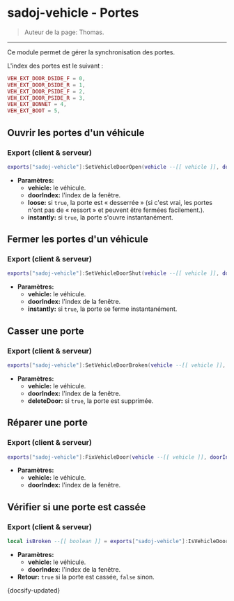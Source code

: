 # sadoj-vehicle - Portes

> Auteur de la page: Thomas.

---

Ce module permet de gérer la synchronisation des portes.

L'index des portes est le suivant :
```lua
VEH_EXT_DOOR_DSIDE_F = 0,
VEH_EXT_DOOR_DSIDE_R = 1,
VEH_EXT_DOOR_PSIDE_F = 2,
VEH_EXT_DOOR_PSIDE_R = 3,
VEH_EXT_BONNET = 4,
VEH_EXT_BOOT = 5,
```




## Ouvrir les portes d'un véhicule

<!-- tabs:start -->
### **Export (client & serveur)**
```lua
exports["sadoj-vehicle"]:SetVehicleDoorOpen(vehicle --[[ vehicle ]], doorIndex --[[ number ]], loose --[[ boolean ]], instantly --[[ boolean ]])
```
* **Paramètres:**
  * **vehicle:** le véhicule.
  * **doorIndex:** l'index de la fenêtre.
  * **loose:** si `true`, la porte est « desserrée » (si c'est vrai, les portes n'ont pas de « ressort » et peuvent être fermées facilement.).
  * **instantly:** si `true`, la porte s'ouvre instantanément.
<!-- tabs:end -->

## Fermer les portes d'un véhicule

<!-- tabs:start -->
### **Export (client & serveur)**
```lua
exports["sadoj-vehicle"]:SetVehicleDoorShut(vehicle --[[ vehicle ]], doorIndex --[[ number ]], instantly --[[ boolean ]])
```
* **Paramètres:**
  * **vehicle:** le véhicule.
  * **doorIndex:** l'index de la fenêtre.
  * **instantly:** si `true`, la porte se ferme instantanément.
<!-- tabs:end -->

## Casser une porte

<!-- tabs:start -->
### **Export (client & serveur)**
```lua
exports["sadoj-vehicle"]:SetVehicleDoorBroken(vehicle --[[ vehicle ]], doorIndex --[[ number ]], deleteDoor --[[ boolean ]])
```
* **Paramètres:**
  * **vehicle:** le véhicule.
  * **doorIndex:** l'index de la fenêtre.
  * **deleteDoor:** si `true`, la porte est supprimée.
<!-- tabs:end -->

## Réparer une porte

<!-- tabs:start -->
### **Export (client & serveur)**
```lua
exports["sadoj-vehicle"]:FixVehicleDoor(vehicle --[[ vehicle ]], doorIndex --[[ number ]])
```
* **Paramètres:**
  * **vehicle:** le véhicule.
  * **doorIndex:** l'index de la fenêtre.
<!-- tabs:end -->

## Vérifier si une porte est cassée

<!-- tabs:start -->
### **Export (client & serveur)**
```lua
local isBroken --[[ boolean ]] = exports["sadoj-vehicle"]:IsVehicleDoorBroken(vehicle --[[ vehicle ]], doorIndex --[[ number ]])
```
* **Paramètres:**
  * **vehicle:** le véhicule.
  * **doorIndex:** l'index de la fenêtre.
* **Retour:** `true` si la porte est cassée, `false` sinon.
<!-- tabs:end -->


{docsify-updated}
